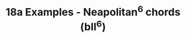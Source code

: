 ---
layout: chapter
title: 18a Examples - Neapolitan<sup>6</sup> chords (bII<sup>6</sup>)
abc: true
---